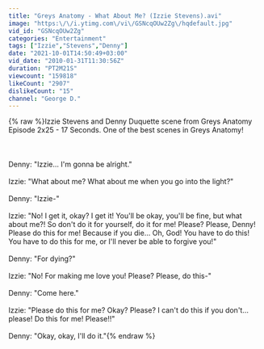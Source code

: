 ```yaml
---
title: "Greys Anatomy - What About Me? (Izzie Stevens).avi"
image: "https:\/\/i.ytimg.com\/vi\/GSNcqOUw2Zg\/hqdefault.jpg"
vid_id: "GSNcqOUw2Zg"
categories: "Entertainment"
tags: ["Izzie","Stevens","Denny"]
date: "2021-10-01T14:50:49+03:00"
vid_date: "2010-01-31T11:30:56Z"
duration: "PT2M21S"
viewcount: "159818"
likeCount: "2907"
dislikeCount: "15"
channel: "George D."
---
```

{% raw %}Izzie Stevens and Denny Duquette scene from Greys Anatomy Episode 2x25 - 17 Seconds. One of the best scenes in Greys Anatomy!<br /><br /><br /><br />Denny: &quot;Izzie... I'm gonna be alright.&quot;<br /><br />Izzie: &quot;What about me? What about me when you go into the light?&quot;<br /><br />Denny: &quot;Izzie-&quot;<br /><br />Izzie: &quot;No! I get it, okay? I get it! You'll be okay, you'll be fine, but what about me?! So don't do it for yourself, do it for me! Please? Please, Denny! Please do this for me! Because if you die... Oh, God! You have to do this! You have to do this for me, or I'll never be able to forgive you!&quot;<br /><br />Denny: &quot;For dying?&quot;<br /><br />Izzie: &quot;No! For making me love you! Please? Please, do this-&quot;<br /><br />Denny: &quot;Come here.&quot;<br /><br />Izzie: &quot;Please do this for me? Okay? Please? I can't do this if you don't... please! Do this for me! Please!!&quot;<br /><br />Denny: &quot;Okay, okay, I'll do it.&quot;{% endraw %}
